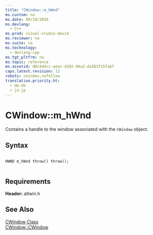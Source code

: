 ```yaml
---
title: "CWindow::m_hWnd"
ms.custom: na
ms.date: 09/19/2016
ms.devlang: 
  - C++
ms.prod: visual-studio-dev14
ms.reviewer: na
ms.suite: na
ms.technology: 
  - devlang-cpp
ms.tgt_pltfrm: na
ms.topic: reference
ms.assetid: d0c444cc-aeac-4292-94a2-da383f157abf
caps.latest.revision: 12
robots: noindex,nofollow
translation.priority.ht: 
  - de-de
  - ja-jp
---
```

# CWindow::m_hWnd
Contains a handle to the window associated with the `CWindow` object.  
  
## Syntax  
  
```  
  
HWND m_hWnd throw() throw();  
  
```  
  
## Requirements  
 **Header:** atlwin.h  
  
## See Also  
 [CWindow Class](../vs140/CWindow-Class.md)   
 [CWindow::CWindow](../vs140/CWindow--CWindow.md)
